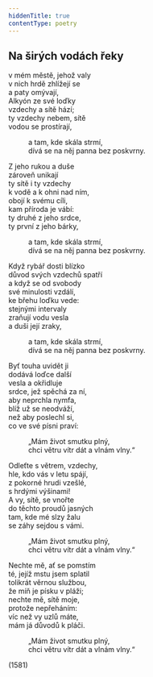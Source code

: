 ```yaml
---
hiddenTitle: true
contentType: poetry
---
```


<section>

## Na širých vodách řeky

v mém městě, jehož valy  
v nich hrdě zhlížejí se  
a paty omývají,  
Alkyón ze své loďky  
vzdechy a sítě hází;  
ty vzdechy nebem, sítě  
vodou se prostírají,

          a tam, kde skála strmí,  
          dívá se na něj panna bez poskvrny.

Z jeho rukou a duše  
zároveň unikají  
ty sítě i ty vzdechy  
k vodě a k ohni nad ním,  
obojí k svému cíli,  
kam příroda je vábí:  
ty druhé z jeho srdce,  
ty první z jeho bárky,

          a tam, kde skála strmí,  
          dívá se na něj panna bez poskvrny.

Když rybář dosti blízko  
důvod svých vzdechů spatří  
a když se od svobody  
své minulosti vzdálí,  
ke břehu loďku vede:  
stejnými intervaly  
zraňují vodu vesla  
a duši její zraky,

          a tam, kde skála strmí,  
          dívá se na něj panna bez poskvrny.

Byť touha uvidět ji  
dodává loďce další  
vesla a okřidluje  
srdce, jež spěchá za ní,  
aby neprchla nymfa,  
blíž už se neodváží,  
než aby poslechl si,  
co ve své písni praví:

          „Mám život smutku plný,  
          chci větru vítr dát a vlnám vlny.“

Odleťte s větrem, vzdechy,  
hle, kdo vás v letu spájí,  
z pokorné hrudi vzešlé,  
s hrdými výšinami!  
A vy, sítě, se vnořte  
do těchto proudů jasných  
tam, kde mé slzy žalu  
se záhy sejdou s vámi.

          „Mám život smutku plný,  
          chci větru vítr dát a vlnám vlny.“

Nechte mě, ať se pomstím  
té, jejíž mstu jsem splatil  
tolikrát věrnou službou,  
že míň je písku v pláži;  
nechte mě, sítě moje,  
protože nepřeháním:  
víc než vy uzlů máte,  
mám já důvodů k pláči.

          „Mám život smutku plný,  
          chci větru vítr dát a vlnám vlny.“

(1581)

</section>
